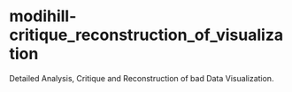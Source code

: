 # modihill-critique_reconstruction_of_visualization
Detailed Analysis, Critique and Reconstruction of bad Data Visualization. 
